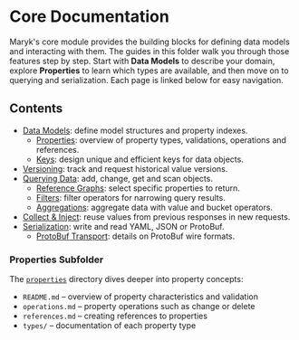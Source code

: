 # Core Documentation

Maryk's core module provides the building blocks for defining data models and interacting with them. The guides in this folder walk you through those features step by step. Start with **Data Models** to describe your domain, explore **Properties** to learn which types are available, and then move on to querying and serialization. Each page is linked below for easy navigation.

## Contents

- [Data Models](datamodel.md): define model structures and property indexes.
  - [Properties](properties/README.md): overview of property types, validations, operations and references.
  - [Keys](key.md): design unique and efficient keys for data objects.
- [Versioning](versioning.md): track and request historical value versions.
- [Querying Data](query.md): add, change, get and scan objects.
  - [Reference Graphs](reference-graphs.md): select specific properties to return.
  - [Filters](filters.md): filter operators for narrowing query results.
  - [Aggregations](aggregations.md): aggregate data with value and bucket operators.
- [Collect & Inject](collectAndInject.md): reuse values from previous responses in new requests.
- [Serialization](serialization.md): write and read YAML, JSON or ProtoBuf.
  - [ProtoBuf Transport](protobuf.md): details on ProtoBuf wire formats.

### Properties Subfolder

The [`properties`](properties/README.md) directory dives deeper into property concepts:

- `README.md` – overview of property characteristics and validation
- `operations.md` – property operations such as change or delete
- `references.md` – creating references to properties
- `types/` – documentation of each property type
